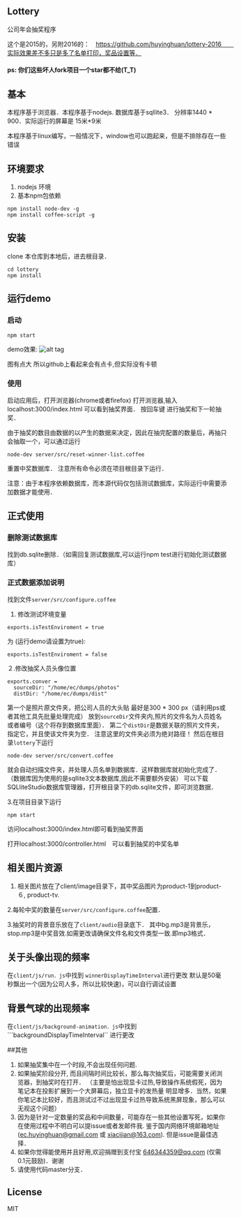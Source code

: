 Lottery
---------------
  公司年会抽奖程序
  
  这个是2015的，另附2016的：　https://github.com/huyinghuan/lottery-2016　　实际效果差不多只是多了名单打印，奖品设置等．

#### ps: 你们这些坏人fork项目一个star都不给(T_T)

## 基本

本程序基于浏览器．本程序基于nodejs. 数据库基于sqllite3． 分辨率1440 * 900．实际运行的屏幕是 15米*9米

本程序基于linux编写，一般情况下，window也可以跑起来，但是不排除存在一些错误

## 环境要求

1. nodejs 环境
2. 基本npm包依赖

```
npm install node-dev -g
npm install coffee-script -g
```

## 安装
clone 本仓库到本地后，进去根目录．

```
cd lottery
npm install
```

## 运行demo

### 启动

```
npm start
```
demo效果:
![alt tag](https://cloud.githubusercontent.com/assets/3005433/6016636/e36c86b4-abbf-11e4-9847-98d9315c477a.gif)

图有点大 所以github上看起来会有点卡,但实际没有卡顿

### 使用

启动应用后，打开浏览器(chrome或者firefox) 打开浏览器,输入 localhost:3000/index.html 可以看到抽奖界面．
按回车键 进行抽奖和下一轮抽奖．

由于抽奖的数目由数据的以产生的数据来决定，因此在抽完配置的数量后，再抽只会抽取一个，可以通过运行

```
node-dev server/src/reset-winner-list.coffee
```
重置中奖数据库．
注意所有命令必须在项目根目录下运行．

注意：由于本程序依赖数据库，而本源代码仅包括测试数据库，实际运行中需要添加数据才能使用．

## 正式使用

### 删除测试数据库

找到db.sqlite删除．（如需回复测试数据库,可以运行npm test进行初始化测试数据库）

### 正式数据添加说明

找到文件```server/src/configure.coffee```

1. 修改测试环境变量
```
exports.isTestEnviroment = true
```
为 (运行demo请设置为true):
```
exports.isTestEnviroment = false
```

２.修改抽奖人员头像位置

```
exports.conver =
  sourceDir: "/home/ec/dumps/photos"
  distDir: "/home/ec/dumps/dist"
```
第一个是照片原文件夹，把公司人员的大头贴 最好是300 * 300 px（请利用ps或者其他工具先批量处理完成）
放到```sourceDir```文件夹内,照片的文件名为人员姓名或者编号（这个将存到数据库里面）．
第二个```distDir```是数据关联的照片文件夹，指定它，并且使该文件夹为空．
注意这里的文件夹必须为绝对路径！
然后在根目录```lottery```下运行
```
node-dev server/src/convert.coffee
```
就会自动扫描文件夹，并处理人员名单到数据库．这样数据库就初始化完成了．（数据库因为使用的是sqllite3文本数据库,因此不需要额外安装）
可以下载SQLliteStudio数据库管理器，打开根目录下的db.sqlite文件，即可浏览数据．

3.在项目目录下运行
```
npm start
```
访问localhost:3000/index.html即可看到抽奖界面

打开localhost:3000/controller.html　可以看到抽奖的中奖名单


## 相关图片资源
1. 相关图片放在了client/image目录下，其中奖品图片为product-1到product-６, product-tv.

2.每轮中奖的数量在```server/src/configure.coffee```配置．

3.抽奖时的背景音乐放在了```client/audio```目录底下．
其中bg.mp3是背景乐，stop.mp3是中奖音效.如需更改请确保文件名和文件类型一致.即mp3格式．


## 关于头像出现的频率
在```client/js/run．js```中找到 ```winnerDisplayTimeInterval```进行更改
默认是50毫秒飘出一个(因为公司人多，所以比较快速)，可以自行调试设置

## 背景气球的出现频率
在```client/js/background-animation．js```中找到```backgroundDisplayTimeInterval``
进行更改

##其他
1. 如果抽奖集中在一个时段,不会出现任何问题.
2. 如果抽奖阶段分开, 而且间隔时间比较长，那么每次抽奖后，可能需要关闭浏览器，到抽奖时在打开．
（主要是怕出现显卡过热,导致操作系统假死，因为笔记本在投影扩展到一个大屏幕后，独立显卡的发热量
明显增多．当然，如果你笔记本比较好，而且测试过不过出现显卡过热导致系统黑屏现象，那么可以无视这个问题）
3. 因为是针对一定数量的奖品和中间数量，可能存在一些其他设置写死，如果你在使用过程中不明白可以提issue或者发邮件我.
鉴于国内网络环境邮箱地址(ec.huyinghuan@gmail.com 或 xiacijian@163.com). 但是issue是最佳选择．
4. 如果你觉得能使用并且好用,欢迎捐赠到支付宝 646344359@qq.com (仅需0.1元鼓励)．谢谢
5. 请使用代码master分支．

## License
MIT


